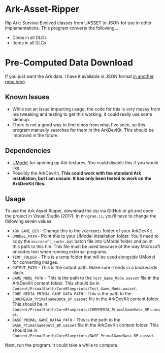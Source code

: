 # Ark-Asset-Ripper
Rip Ark: Survival Evolved classes from UASSET to JSON for use in other implementations. This program converts the following...

* Dinos in all DLCs
* Items in all DLCs

# Pre-Computed Data Download
If you just want the Ark data, I have it available in JSON format [in another repo here](https://github.com/Roman-Port/Ark-Asset-JSON/tree/master).

## Known Issues
* While not an issue impacting usage, the code for this is very messy from me tweaking and testing to get this working. It could really use some cleanup.
* There is not a good way to find dinos from what I've seen, so this program manually searches for them in the ArkDevKit. This should be improved in the future.

## Dependencies
* [UModel](http://www.gildor.org/en/projects/umodel) for opening up Ark textures. You could disable this if you would like. 
* Possibly the ArkDevKit. __This could work with the standard Ark installation, but I am unsure. It has only been tested to work on the ArkDevKit files.__

## Usage
To use the Ark Asset Ripper, download the zip via GitHub or git and open the project in Visual Studio (2017). In ``Program.cs``, you'll have to change the following seven values:
* ``ARK_GAME_DIR`` - Change this to the ``/Content/`` folder of your ArkDevKit.
* ``UMODEL_PATH`` - Point this to your UModel installation folder. You'll need to copy the ``microsoft_sucks.bat`` batch file into UModel folder and point this path to this file. This file must be used because of the way Microsoft encodes text when running external programs.
* ``TEMP_FOLDER`` - This is a temp folder that will be used alongside UModel for converting images.
* ``OUTPUT_PATH`` - This is the output path. Make sure it ends in a backwards slash.
* ``GAME_MODE_PATH`` - This is the path to the ``Test_Game_Mode.uasset`` file in the ArkDevKit content folder. This should be in ``Content/PrimalEarth/CoreBlueprints/Test_Game_Mode.uasset``.
* ``CORE_MEDIA_PRIMAL_GAME_DATA_PATH`` - This is the path to the ``COREMEDIA_PrimalGameData_BP.uasset`` file in the ArkDevKit content folder. This should be in ``Content/PrimalEarth/CoreBlueprints/COREMEDIA_PrimalGameData_BP.uasset``.
* ``BASE_PRIMAL_GAME_DATAA_PATH`` - This is the path to the ``BASE_PrimalGameData_BP.uasset`` file in the ArkDevKit content folder. This should be in ``Content/PrimalEarth/CoreBlueprints/BASE_PrimalGameData_BP.uasset``.

Next, run the program. It could take a while to compute.
